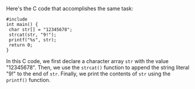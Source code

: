 Here's the C code that accomplishes the same task:
```
#include 
int main() {
 char str[] = "12345678";
 strcat(str, "9!");
 printf("%s", str);
 return 0;
}
```
In this C code, we first declare a character array `str` with the value "12345678". Then, we use the `strcat()` function to append the string literal "9!" to the end of `str`. Finally, we print the contents of `str` using the `printf()` function.

